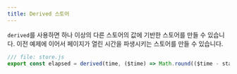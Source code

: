 ```yaml
---
title: Derived 스토어
---
```


`derived`를 사용하면 하나 이상의 다른 스토어의 값에 기반한 스토어를 만들 수 있습니다. 이전 예제에 이어서 페이지가 열린 시간을 파생시키는 스토어를 만들 수 있습니다.

```js
/// file: store.js
export const elapsed = derived(time, ($time) => Math.round(($time - start) / 1000));
```
